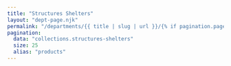 ```yaml
---
title: "Structures Shelters"
layout: "dept-page.njk"
permalink: "/departments/{{ title | slug | url }}/{% if pagination.pageNumber > 0 %}{{pagination.pageNumber | plus: 1 }}/{% endif %}"
pagination:
  data: "collections.structures-shelters"
  size: 25
  alias: "products"
---
```



